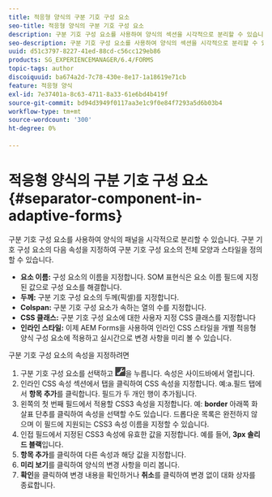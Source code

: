 ```yaml
---
title: 적응형 양식의 구분 기호 구성 요소
seo-title: 적응형 양식의 구분 기호 구성 요소
description: 구분 기호 구성 요소를 사용하여 양식의 섹션을 시각적으로 분리할 수 있습니다.
seo-description: 구분 기호 구성 요소를 사용하여 양식의 섹션을 시각적으로 분리할 수 있습니다.
uuid: d51c3797-8227-41ed-88cd-c56cc129eb86
products: SG_EXPERIENCEMANAGER/6.4/FORMS
topic-tags: author
discoiquuid: ba674a2d-7c78-430e-8e17-1a18619e71cb
feature: 적응형 양식
exl-id: 7e37401a-8c63-4711-8a33-61e6bd4b419f
source-git-commit: bd94d3949f0117aa3e1c9f0e84f7293a5d6b03b4
workflow-type: tm+mt
source-wordcount: '300'
ht-degree: 0%

---
```


# 적응형 양식의 구분 기호 구성 요소 {#separator-component-in-adaptive-forms}

구분 기호 구성 요소를 사용하여 양식의 패널을 시각적으로 분리할 수 있습니다. 구분 기호 구성 요소의 다음 속성을 지정하여 구분 기호 구성 요소의 전체 모양과 스타일을 정의할 수 있습니다.

* **요소 이름:** 구성 요소의 이름을 지정합니다. SOM 표현식은 요소 이름 필드에 지정된 값으로 구성 요소를 해결합니다.
* **두께:** 구분 기호 구성 요소의 두께(픽셀)를 지정합니다.
* **Colspan:**  구분 기호 구성 요소가 속하는 열의 수를 지정합니다.
* **CSS 클래스:** 구분 기호 구성 요소에 대한 사용자 지정 CSS 클래스를 지정합니다
* **인라인 스타일:**  이제 AEM Forms을 사용하여 인라인 CSS 스타일을 개별 적응형 양식 구성 요소에 적용하고 실시간으로 변경 사항을 미리 볼 수 있습니다.

구분 기호 구성 요소의 속성을 지정하려면

1. 구분 기호 구성 요소를 선택하고 ![cmppr](assets/cmppr.png)을 누릅니다. 속성은 사이드바에서 열립니다.
1. 인라인 CSS 속성 섹션에서 탭을 클릭하여 CSS 속성을 지정합니다. 예:a.필드 탭에서 **항목 추가**&#x200B;를 클릭합니다. 필드가 두 개인 행이 추가됩니다.
1. 왼쪽의 첫 번째 필드에서 적용할 CSS3 속성을 지정합니다. 예: **border** 아래쪽 화살표 단추를 클릭하여 속성을 선택할 수도 있습니다. 드롭다운 목록은 완전하지 않으며 이 필드에 지원되는 CSS3 속성 이름을 지정할 수 있습니다.
1. 인접 필드에서 지정된 CSS3 속성에 유효한 값을 지정합니다. 예를 들어, **3px 솔리드 블랙**&#x200B;입니다.
1. **항목 추가**&#x200B;를 클릭하여 다른 속성과 해당 값을 지정합니다.
1. **미리 보기**&#x200B;를 클릭하여 양식의 변경 사항을 미리 봅니다.
1. **확인**&#x200B;을 클릭하여 변경 내용을 확인하거나 **취소**를 클릭하여 변경 없이 대화 상자를 종료합니다.
